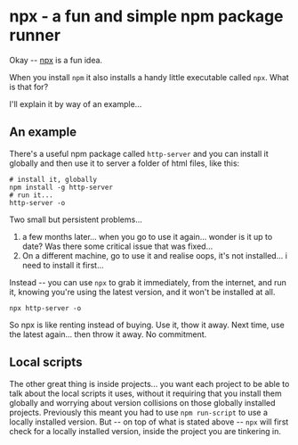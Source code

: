 # npx - a fun and simple npm package runner

Okay -- [npx](https://medium.com/@maybekatz/introducing-npx-an-npm-package-runner-55f7d4bd282b) is a fun idea.

When you install `npm` it also installs a handy little executable called `npx`. What is that for?

I'll explain it by way of an example...

## An example

There's a useful npm package called `http-server` and you can install it globally and then use it to server a folder of html files, like this:

	# install it, globally
	npm install -g http-server
	# run it...
	http-server -o

Two small but persistent problems...

1. a few months later... when you go to use it again... wonder is it up to date? Was there some critical issue that was fixed...
2. On a different machine, go to use it and realise oops, it's not installed... i need to install it first...

Instead -- you can use `npx` to grab it immediately, from the internet, and run it, knowing you're using the latest version, and it won't be installed at all.


	npx http-server -o


So npx is like renting instead of buying. Use it, thow it away. Next time, use the latest again... then throw it away. No commitment.


## Local scripts

The other great thing is inside projects... you want each project to be able to talk about the local scripts it uses, without it requiring that you install them globally and worrying about version collisions on those globally installed projects. Previously this meant you had to use `npm run-script` to use a locally installed version. But -- on top of what is stated above -- `npx` will first check for a locally installed version, inside the project you are tinkering in.




